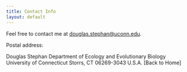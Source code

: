 ```yaml
---
title: Contact Info
layout: default
---
```


Feel free to contact me at <douglas.stephan@uconn.edu>.

Postal address:

  Douglas Stephan
  Department of Ecology and Evolutionary Biology
  University of Connecticut
  Storrs, CT 06269-3043
  U.S.A.
  [Back to Home]
